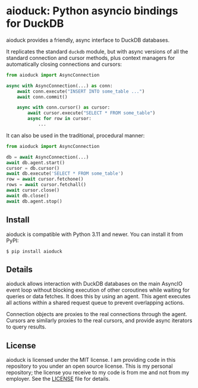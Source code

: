 # aioduck: Python asyncio bindings for DuckDB

aioduck provides a friendly, async interface to DuckDB databases.

It replicates the standard `duckdb` module, but with async versions of
all the standard connection and cursor methods, plus context managers
for automatically closing connections and cursors:

``` python
from aioduck import AsyncConnection

async with AsyncConnection(...) as conn:
    await conn.execute("INSERT INTO some_table ...")
    await conn.commit()

    async with conn.cursor() as cursor:
        await cursor.execute("SELECT * FROM some_table")
        async for row in cursor:
            ...
```

It can also be used in the traditional, procedural manner:

``` python
from aioduck import AsyncConnection

db = await AsyncConnection(...)
await db.agent.start()
cursor = db.cursor()
await db.execute('SELECT * FROM some_table')
row = await cursor.fetchone()
rows = await cursor.fetchall()
await cursor.close()
await db.close()
await db.agent.stop()
```

## Install

aioduck is compatible with Python 3.11 and newer. You can install it
from PyPI:

``` console
$ pip install aioduck
```

## Details

aioduck allows interaction with DuckDB databases on the main AsyncIO
event loop without blocking execution of other coroutines while waiting
for queries or data fetches. It does this by using an agent. This agent
executes all actions within a shared request queue to prevent overlapping
actions.

Connection objects are proxies to the real connections through the agent.
Cursors are similarly proxies to the real cursors, and provide async iterators
to query results.

## License

aioduck is licensed under the MIT license. I am providing code in this
repository to you under an open source license. This is my personal repository;
the license you receive to my code is from me and not from my employer. See
the [LICENSE](https://github.com/cnfairydream/aioduck/blob/main/LICENSE)
file for details.

